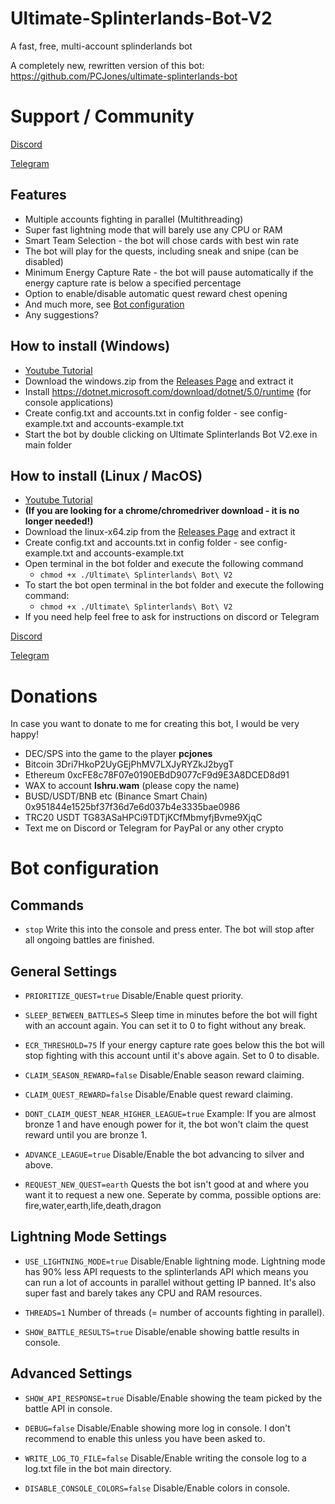 # Ultimate-Splinterlands-Bot-V2
A fast, free, multi-account splinderlands bot

A completely new, rewritten version of this bot: https://github.com/PCJones/ultimate-splinterlands-bot

# Support / Community

[Discord](https://discord.gg/hwSr7KNGs9)

[Telegram](https://t.me/ultimatesplinterlandsbot) 

## Features
- Multiple accounts fighting in parallel (Multithreading)
- Super fast lightning mode that will barely use any CPU or RAM
- Smart Team Selection - the bot will chose cards with best win rate
- The bot will play for the quests, including sneak and snipe (can be disabled)
- Minimum Energy Capture Rate - the bot will pause automatically if the energy capture rate is below a specified percentage
- Option to enable/disable automatic quest reward chest opening
- And much more, see [Bot configuration](https://github.com/PCJones/Ultimate-Splinterlands-Bot-V2#bot-configuration)
- Any suggestions?

## How to install (Windows)
- [Youtube Tutorial](https://www.youtube.com/watch?v=wVHL94ZH5r8)
- Download the windows.zip from the [Releases Page](https://github.com/PCJones/Ultimate-Splinterlands-Bot-V2/releases) and extract it
- Install https://dotnet.microsoft.com/download/dotnet/5.0/runtime (for console applications)
- Create config.txt and accounts.txt in config folder - see config-example.txt and accounts-example.txt
- Start the bot by double clicking on Ultimate Splinterlands Bot V2.exe in main folder

## How to install (Linux / MacOS)
- [Youtube Tutorial](https://www.youtube.com/watch?v=kTS0FdAei7c)
- **(If you are looking for a chrome/chromedriver download - it is no longer needed!)**
- Download the linux-x64.zip from the [Releases Page](https://github.com/PCJones/Ultimate-Splinterlands-Bot-V2/releases) and extract it
- Create config.txt and accounts.txt in config folder - see config-example.txt and accounts-example.txt
- Open terminal in the bot folder and execute the following command
  - `chmod +x ./Ultimate\ Splinterlands\ Bot\ V2`
- To start the bot open terminal in the bot folder and execute the following command:
  - `chmod +x ./Ultimate\ Splinterlands\ Bot\ V2`
- If you need help feel free to ask for instructions on discord or Telegram

[Discord](https://discord.gg/hwSr7KNGs9)

[Telegram](https://t.me/ultimatesplinterlandsbot) 

# Donations

In case you want to donate to me for creating this bot, I would be very happy!

- DEC/SPS into the game to the player **pcjones** 
- Bitcoin 3Dri7HkoP2UyGEjPhMV7LXJyRYZkJ2bygT
- Ethereum 0xcFE8c78F07e0190EBdD9077cF9d9E3A8DCED8d91 
- WAX to account **lshru.wam** (please copy the name)
- BUSD/USDT/BNB etc (Binance Smart Chain) 0x951844e1525bf37f36d7e6d037b4e3335bae0986
- TRC20 USDT TG83ASaHPCi9TDTjKCfMbmyfjBvme9XjqC
- Text me on Discord or Telegram for PayPal or any other crypto

# Bot configuration
## Commands
- `stop` Write this into the console and press enter. The bot will stop after all ongoing battles are finished.

## General Settings

- `PRIORITIZE_QUEST=true` Disable/Enable quest priority.

- `SLEEP_BETWEEN_BATTLES=5` Sleep time in minutes before the bot will fight with an account again. You can set it to 0 to fight without any break.

- `ECR_THRESHOLD=75` If your energy capture rate goes below this the bot will stop fighting with this account until it's above again. Set to 0 to disable.

- `CLAIM_SEASON_REWARD=false` Disable/Enable season reward claiming.

- `CLAIM_QUEST_REWARD=false` Disable/Enable quest reward claiming.

- `DONT_CLAIM_QUEST_NEAR_HIGHER_LEAGUE=true` Example: If you are almost bronze 1 and have enough power for it, the bot won't claim the quest reward until you are bronze 1.

- `ADVANCE_LEAGUE=true` Disable/Enable the bot advancing to silver and above.

- `REQUEST_NEW_QUEST=earth` Quests the bot isn't good at and where you want it to request a new one. Seperate by comma, possible options are: fire,water,earth,life,death,dragon

## Lightning Mode Settings

- `USE_LIGHTNING_MODE=true` Disable/Enable lightning mode. Lightning mode has 90% less API requests to the splinterlands API which means you can run a lot of accounts in parallel without getting IP banned. It's also super fast and barely takes any CPU and RAM resources.

- `THREADS=1` Number of threads (= number of accounts fighting in parallel).

- `SHOW_BATTLE_RESULTS=true` Disable/enable showing battle results in console.

## Advanced Settings
- `SHOW_API_RESPONSE=true` Disable/Enable showing the team picked by the battle API in console.

- `DEBUG=false` Disable/Enable showing more log in console. I don't recommend to enable this unless you have been asked to.

- `WRITE_LOG_TO_FILE=false` Disable/Enable writing the console log to a log.txt file in the bot main directory.

- `DISABLE_CONSOLE_COLORS=false` Disable/Enable colors in console.
